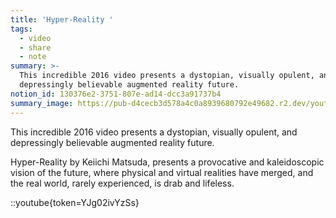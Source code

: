```yaml
---
title: 'Hyper-Reality '
tags:
  - video
  - share
  - note
summary: >-
  This incredible 2016 video presents a dystopian, visually opulent, and
  depressingly believable augmented reality future. 
notion_id: 130376e2-3751-807e-ad14-dcc3a91737b4
summary_image: https://pub-d4cecb3d578a4c0a8939680792e49682.r2.dev/youtube/YJg02ivYzSs.jpg
---
```

This incredible 2016 video presents a dystopian, visually opulent, and depressingly believable augmented reality future.

Hyper-Reality by Keiichi Matsuda, presents a provocative and kaleidoscopic vision of the future, where physical and virtual realities have merged, and the real world, rarely experienced, is drab and lifeless.

::youtube{token=YJg02ivYzSs}
